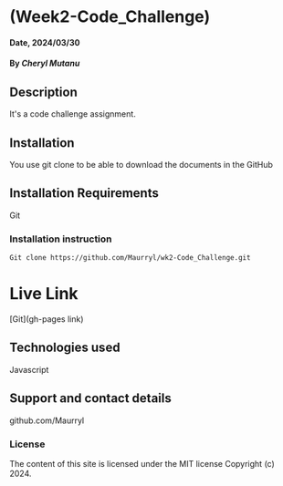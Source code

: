# (Week2-Code_Challenge)

#### Date, 2024/03/30

#### By *Cheryl Mutanu*

## Description
It's a code challenge assignment.

## Installation
You use git clone to be able to download the documents in the GitHub

## Installation Requirements
Git

### Installation instruction
```
Git clone https://github.com/Maurryl/wk2-Code_Challenge.git

```

# Live Link
[Git](gh-pages link)

## Technologies used
Javascript

## Support and contact details
github.com/Maurryl

### License
The content of this site is licensed under the MIT license
Copyright (c) 2024.

